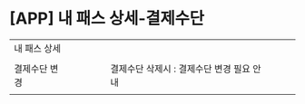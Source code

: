 # [APP] 내 패스 상세-결제수단

|  |  |  |  |  |  |  |  |  |
| --- | --- | --- | --- | --- | --- | --- | --- | --- |
| 내 패스 상세 | | | | | | | | |
|  | | | | | | | | |
| 결제수단 변경 | | | | | 결제수단 삭제시 : 결제수단 변경 필요 안내 | | | |
|  | | | | |  | | | |